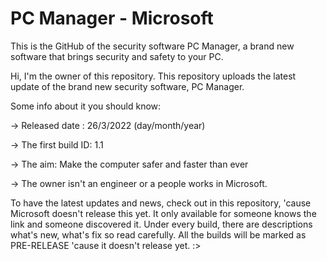 # PC Manager - Microsoft
This is the GitHub of the security software PC Manager, a brand new software that brings security and safety to your PC.

Hi, I'm the owner of this repository. This repository uploads the latest update of the brand new security software, PC Manager.

Some info about it you should know:

-> Released date <The first released>: 26/3/2022 (day/month/year)

-> The first build ID: 1.1

-> The aim: Make the computer safer and faster than ever

-> The owner isn't an engineer or a people works in Microsoft.

To have the latest updates and news, check out in this repository, 'cause Microsoft doesn't release this yet. It only available for someone knows the link and someone discovered it. Under every build, there are descriptions what's new, what's fix so read carefully. All the builds will be marked as PRE-RELEASE 'cause it doesn't release yet. :>
